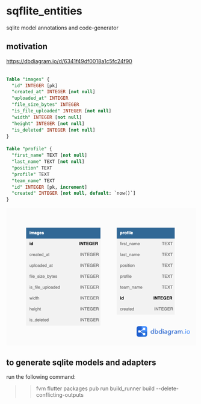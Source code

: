 

# sqflite_entities

sqlite model annotations and code-generator

## motivation

https://dbdiagram.io/d/6341f49df0018a1c5fc24f90
```sql

Table "images" {
  "id" INTEGER [pk]
  "created_at" INTEGER [not null]
  "uploaded_at" INTEGER
  "file_size_bytes" INTEGER
  "is_file_uploaded" INTEGER [not null]
  "width" INTEGER [not null]
  "height" INTEGER [not null]
  "is_deleted" INTEGER [not null]
}

Table "profile" {
  "first_name" TEXT [not null]
  "last_name" TEXT [not null]
  "position" TEXT
  "profile" TEXT
  "team_name" TEXT
  "id" INTEGER [pk, increment]
  "created" INTEGER [not null, default: `now()`]
}

```

![](./doc/schema.png)

## to generate sqlite models and adapters 

run the following command:

>> fvm flutter packages pub run build_runner build --delete-conflicting-outputs   
